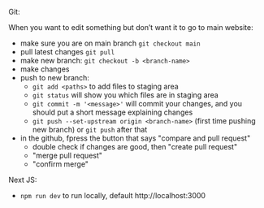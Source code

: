 Git:

When you want to edit something but don’t want it to go to main website:
- make sure you are on main branch `git checkout main`
- pull latest changes `git pull`
- make new branch: `git checkout -b <branch-name>`
- make changes
- push to new branch:
    - `git add <paths>` to add files to staging area
    - `git status` will show you which files are in staging area
    - `git commit -m '<message>'` will commit your changes, and you should put a short message explaining changes
    - `git push --set-upstream origin <branch-name>` (first time pushing new branch) or `git push` after that
-  in the github, fpress the button that says "compare and pull request"
   - double check if changes are good, then "create pull request"
   - "merge pull request"
   - "confirm merge" 

Next JS:
- `npm run dev` to run locally, default http://localhost:3000